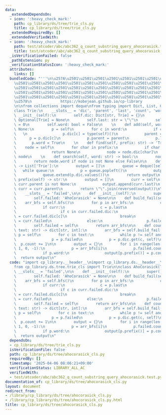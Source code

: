 ```yaml
---
data:
  _extendedDependsOn:
  - icon: ':heavy_check_mark:'
    path: cp_library/ds/tree/trie_cls.py
    title: cp_library/ds/tree/trie_cls.py
  _extendedRequiredBy: []
  _extendedVerifiedWith:
  - icon: ':heavy_check_mark:'
    path: test/atcoder/abc/abc362_q_count_substring_query_ahocorasick.test.py
    title: test/atcoder/abc/abc362_q_count_substring_query_ahocorasick.test.py
  _isVerificationFailed: false
  _pathExtension: py
  _verificationStatusIcon: ':heavy_check_mark:'
  attributes:
    links: []
  bundledCode: "'''\n\u257A\u2501\u2501\u2501\u2501\u2501\u2501\u2501\u2501\u2501\u2501\
    \u2501\u2501\u2501\u2501\u2501\u2501\u2501\u2501\u2501\u2501\u2501\u2501\u2501\
    \u2501\u2501\u2501\u2501\u2501\u2501\u2501\u2501\u2501\u2501\u2501\u2501\u2501\
    \u2501\u2501\u2501\u2501\u2501\u2501\u2501\u2501\u2501\u2501\u2501\u2501\u2501\
    \u2501\u2501\u2501\u2501\u2501\u2501\u2501\u2501\u2501\u2501\u2501\u2501\u2501\
    \u2578\n             https://kobejean.github.io/cp-library               \n'''\n\
    \n\nfrom collections import deque\nfrom typing import Dict, List, Optional\n\n\
    class Trie:\n    __slots__ = 'dic', 'parent', 'last', 'count', 'word'\n\n    def\
    \ __init__(self):\n        self.dic: Dict[str, Trie] = {}\n        self.parent:\
    \ Optional[Trie] = None\n        self.last: str = \"\"\n        self.count: int\
    \ = 0\n        self.word: bool = False\n    \n    def add(self, word: str) ->\
    \ None:\n        p = self\n        for c in word:\n            if c not in p.dic:\
    \   \n                p.dic[c] = type(self)()\n            parent = p\n      \
    \      p = p.dic[c]\n            p.parent = parent\n            p.last = c\n \
    \       p.word = True\n    \n    def find(self, prefix: str) -> 'Trie':\n    \
    \    node = self\n        for char in prefix:\n            if char not in node.dic:\n\
    \                return None\n            node = node.dic[char]\n        return\
    \ node\n    \n    def search(self, word: str) -> bool:\n        node = self.find(word)\n\
    \        return node.word if node is not None else False\n\n    def bfs(self)\
    \ -> List['Trie']:\n        output = []\n        queue = deque([self])\n     \
    \   while queue:\n            p = queue.popleft()\n            output.append(p)\n\
    \            queue.extend(p.dic.values())\n        return output\n    \n    def\
    \ prefix(self) -> str:\n        output = []\n        curr = self\n        while\
    \ curr.parent is not None:\n            output.append(curr.last)\n           \
    \ curr = curr.parent\n        return \"\".join(reversed(output))\n\nclass AhoCorasick(Trie):\n\
    \    __slots__ = 'failed',\n\n    def __init__(self):\n        super().__init__()\n\
    \        self.failed: 'AhoCorasick' = None\n\n    def build_fail(self):\n    \
    \    arr_bfs = self.bfs()\n        for p in arr_bfs:\n            curr = p.parent\n\
    \            if curr:\n                c = p.last\n                while curr.failed:\n\
    \                    if c in curr.failed.dic:\n                        p.failed\
    \ = curr.failed.dic[c]\n                        break\n                    curr\
    \ = curr.failed\n                else:\n                    p.failed = self\n\
    \        self.failed = self\n        return arr_bfs\n\n    def count_freq(self,\
    \ text: str) -> dict[str, int]:\n        arr_bfs = self.build_fail()\n       \
    \ p = self\n        for c in text:\n            while p != self and c not in p.dic:\n\
    \                p = p.failed\n            p = p.dic.get(c, self)\n          \
    \  p.count += 1\n\n        output = {}\n        for i in range(len(arr_bfs) -\
    \ 1, 0, -1):\n            p = arr_bfs[i]\n            p.failed.count += p.count\n\
    \            if p.word:\n                output[p.prefix()] = p.count\n      \
    \  return output\n"
  code: "import cp_library.__header__\nimport cp_library.ds.__header__\nimport cp_library.ds.tree.__header__\n\
    from cp_library.ds.tree.trie_cls import Trie\n\nclass AhoCorasick(Trie):\n   \
    \ __slots__ = 'failed',\n\n    def __init__(self):\n        super().__init__()\n\
    \        self.failed: 'AhoCorasick' = None\n\n    def build_fail(self):\n    \
    \    arr_bfs = self.bfs()\n        for p in arr_bfs:\n            curr = p.parent\n\
    \            if curr:\n                c = p.last\n                while curr.failed:\n\
    \                    if c in curr.failed.dic:\n                        p.failed\
    \ = curr.failed.dic[c]\n                        break\n                    curr\
    \ = curr.failed\n                else:\n                    p.failed = self\n\
    \        self.failed = self\n        return arr_bfs\n\n    def count_freq(self,\
    \ text: str) -> dict[str, int]:\n        arr_bfs = self.build_fail()\n       \
    \ p = self\n        for c in text:\n            while p != self and c not in p.dic:\n\
    \                p = p.failed\n            p = p.dic.get(c, self)\n          \
    \  p.count += 1\n\n        output = {}\n        for i in range(len(arr_bfs) -\
    \ 1, 0, -1):\n            p = arr_bfs[i]\n            p.failed.count += p.count\n\
    \            if p.word:\n                output[p.prefix()] = p.count\n      \
    \  return output\n"
  dependsOn:
  - cp_library/ds/tree/trie_cls.py
  isVerificationFile: false
  path: cp_library/ds/tree/ahocorasick_cls.py
  requiredBy: []
  timestamp: '2025-04-06 08:06:21+09:00'
  verificationStatus: LIBRARY_ALL_AC
  verifiedWith:
  - test/atcoder/abc/abc362_q_count_substring_query_ahocorasick.test.py
documentation_of: cp_library/ds/tree/ahocorasick_cls.py
layout: document
redirect_from:
- /library/cp_library/ds/tree/ahocorasick_cls.py
- /library/cp_library/ds/tree/ahocorasick_cls.py.html
title: cp_library/ds/tree/ahocorasick_cls.py
---
```


